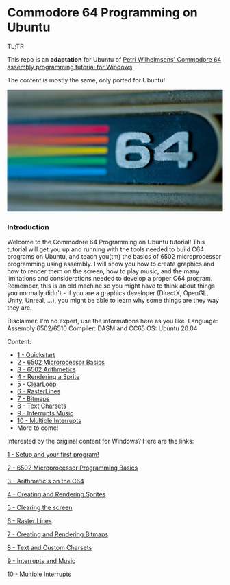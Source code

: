 # Commodore 64 Programming on Ubuntu
TL;TR

This repo is an **adaptation** for Ubuntu of [Petri Wilhelmsens' Commodore 64 assembly programming tutorial for Windows](https://digitalerr0r.net/2011/03/19/commodore-64-programming-a-quick-start-guide-to-c-64-assembly-programming-on-windows/).


The content is mostly the same, only ported for Ubuntu!

![new banner][banner]

### Introduction
Welcome to the Commodore 64 Programming on Ubuntu tutorial! This tutorial will get you up and running with the tools needed to build C64 programs on Ubuntu, and teach you(tm) the basics of 6502 microprocessor programming using assembly. I will show you how to create graphics and how to render them on the screen, how to play music, and the many limitations and considerations needed to develop a proper C64 program. Remember, this is an old machine so you might have to think about things you normally didn't - if you are a graphics developer (DirectX, OpenGL, Unity, Unreal, ...), you might be able to learn why some things are they way they are.

Disclaimer: I'm no expert, use the informations here as you like.
Language: Assembly 6502/6510
Compiler: DASM and CC65
OS: Ubuntu 20.04

Content:
 - [1 - Quickstart](https://github.com/shazz/C64_Coding_Tutorials/blob/master/1-Quickstart/README.md)
 - [2 - 6502 Microrocessor Basics](https://github.com/shazz/C64_Coding_Tutorials/blob/master/2-6502MicroprocessorBasics/README.md)
 - [3 - 6502 Arithmetics](https://github.com/shazz/C64_Coding_Tutorials/blob/master/3-6502Arithmetics/README.md)
 - [4 - Rendering a Sprite](https://github.com/shazz/C64_Coding_Tutorials/blob/master/4-RenderingASprite/README.md)
 - [5 - ClearLoop](https://github.com/shazz/C64_Coding_Tutorials/blob/master/5-ClearLoop/README.md)
 - [6 - RasterLines](https://github.com/shazz/C64_Coding_Tutorials/blob/master/6-RasterLines/README.md)
 - [7 - Bitmaps](https://github.com/shazz/C64_Coding_Tutorials/blob/master/7-Bitmaps/README.md)
 - [8 - Text Charsets](https://github.com/shazz/C64_Coding_Tutorials/blob/master/8-TextCharsets/README.md)
 - [9 - Interrupts Music](https://github.com/shazz/C64_Coding_Tutorials/blob/master/9-InterruptsMusic/README.md)
 - [10 - Multiple Interrupts](https://github.com/shazz/C64_Coding_Tutorials/blob/master/10-MultipleInterrupts/README.md)
 - More to come!


Interested by the original content for Windows? Here are the links:

[1 - Setup and your first program!][1]

[2 - 6502 Microprocessor Programming Basics][2]

[3 - Arithmetic's on the C64][3]

[4 - Creating and Rendering Sprites][4]

[5 - Clearing the screen][5]

[6 - Raster Lines][6]

[7 - Creating and Rendering Bitmaps][7]

[8 - Text and Custom Charsets][8]

[9 - Interrupts and Music][9]

[10 - Multiple Interrupts][10]

[logo]: hhttps://github.com/shazz/C64_Coding_Tutorials/master/image_thumb.png "Logo Tutorial Series"
[banner]: https://github.com/shazz/C64_Coding_Tutorials/raw/master/banner.jpg "Logo Tutorial Series"
[1]: https://digitalerr0r.wordpress.com/2011/03/19/commodore-64-programming-a-quick-start-guide-to-c-64-assembly-programming-on-windows/
[2]: https://digitalerr0r.wordpress.com/2011/03/21/commodore-64-programming-intro-to-6502-microprocessor-programming/
[3]: https://digitalerr0r.wordpress.com/2011/03/21/commodore-64-programming-3-6502-arithmetics/
[4]: https://digitalerr0r.wordpress.com/2011/03/31/commodore-64-programming-4-rendering-sprites/
[5]: https://digitalerr0r.wordpress.com/2011/04/28/commodore-64-programming-5-clearing-the-screen/
[6]: https://digitalerr0r.wordpress.com/2011/04/30/commodore-64-programming-6-raster-interrupts/
[7]: https://digitalerr0r.wordpress.com/2011/04/30/commodore-64-programming-7-creating-and-rendering-bitmaps/
[8]: https://digitalerr0r.wordpress.com/2011/05/01/commodore-64-programming-8-text-and-custom-charsets/
[9]: https://digitalerr0r.wordpress.com/2011/05/01/commodore-64-programming-9-interrupts-and-music/
[10]: https://digitalerr0r.wordpress.com/2011/05/02/commodore-64-programming-10-multiple-interrupts/
